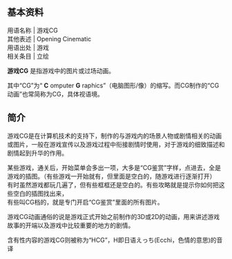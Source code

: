 **基本资料**  
---  
用语名称  |  游戏CG   
其他表述  |  Opening Cinematic   
用语出处  |  游戏   
相关条目  |  立绘   
  
**游戏CG** 是指游戏中的图片或过场动画。

其中“CG”为“ **C** omputer **G** raphics”（电脑图形/像）的缩写。而CG制作的“CG动画”也常简称为CG，具体视语境。

##  简介

游戏CG是在计算机技术的支持下，制作的与游戏内的场景人物或剧情相关的动画或图片，一般在游戏宣传以及游戏过程中衔接剧情时使用，对于游戏的细致描述和剧情起到升华的作用。  
  
某些游戏，通关后，开始菜单会多出一项，大多是“CG鉴赏”字样，点进去，全是游戏的插图。（有些游戏一开始就有，但里面是空白的，随游戏进行逐渐打开）  
有时虽然游戏都玩几遍了，但有些框框还是空白的。有些攻略就是提示你如何把这些空白的插图找出来，  
有些叫CG档的，就是专门开启“CG鉴赏”里面的所有图片。  
  
游戏CG动画通俗的说是游戏正式开始之前制作的3D或2D的动画，用来讲述游戏故事的开端以及游戏中比较重要的地方的剧情。  
  
含有性内容的游戏CG则被称为“HCG”，H即日语えっち(Ecchi，色情的意思)的音译

  

